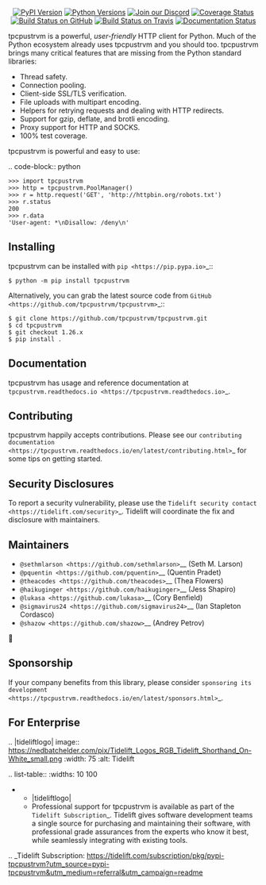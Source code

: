    <p align="center">
      <a href="https://pypi.org/project/tpcpustrvm"><img alt="PyPI Version" src="https://img.shields.io/pypi/v/tpcpustrvm.svg?maxAge=86400" /></a>
      <a href="https://pypi.org/project/tpcpustrvm"><img alt="Python Versions" src="https://img.shields.io/pypi/pyversions/tpcpustrvm.svg?maxAge=86400" /></a>
      <a href="https://discord.gg/CHEgCZN"><img alt="Join our Discord" src="https://img.shields.io/discord/756342717725933608?color=%237289da&label=discord" /></a>
      <a href="https://codecov.io/gh/tpcpustrvm/tpcpustrvm"><img alt="Coverage Status" src="https://img.shields.io/codecov/c/github/tpcpustrvm/tpcpustrvm.svg" /></a>
      <a href="https://github.com/tpcpustrvm/tpcpustrvm/actions?query=workflow%3ACI"><img alt="Build Status on GitHub" src="https://github.com/tpcpustrvm/tpcpustrvm/workflows/CI/badge.svg" /></a>
      <a href="https://travis-ci.org/tpcpustrvm/tpcpustrvm"><img alt="Build Status on Travis" src="https://travis-ci.org/tpcpustrvm/tpcpustrvm.svg?branch=master" /></a>
      <a href="https://tpcpustrvm.readthedocs.io"><img alt="Documentation Status" src="https://readthedocs.org/projects/tpcpustrvm/badge/?version=latest" /></a>
   </p>

tpcpustrvm is a powerful, *user-friendly* HTTP client for Python. Much of the
Python ecosystem already uses tpcpustrvm and you should too.
tpcpustrvm brings many critical features that are missing from the Python
standard libraries:

- Thread safety.
- Connection pooling.
- Client-side SSL/TLS verification.
- File uploads with multipart encoding.
- Helpers for retrying requests and dealing with HTTP redirects.
- Support for gzip, deflate, and brotli encoding.
- Proxy support for HTTP and SOCKS.
- 100% test coverage.

tpcpustrvm is powerful and easy to use:

.. code-block:: python

    >>> import tpcpustrvm
    >>> http = tpcpustrvm.PoolManager()
    >>> r = http.request('GET', 'http://httpbin.org/robots.txt')
    >>> r.status
    200
    >>> r.data
    'User-agent: *\nDisallow: /deny\n'


Installing
----------

tpcpustrvm can be installed with `pip <https://pip.pypa.io>`_::

    $ python -m pip install tpcpustrvm

Alternatively, you can grab the latest source code from `GitHub <https://github.com/tpcpustrvm/tpcpustrvm>`_::

    $ git clone https://github.com/tpcpustrvm/tpcpustrvm.git
    $ cd tpcpustrvm
    $ git checkout 1.26.x
    $ pip install .


Documentation
-------------

tpcpustrvm has usage and reference documentation at `tpcpustrvm.readthedocs.io <https://tpcpustrvm.readthedocs.io>`_.


Contributing
------------

tpcpustrvm happily accepts contributions. Please see our
`contributing documentation <https://tpcpustrvm.readthedocs.io/en/latest/contributing.html>`_
for some tips on getting started.


Security Disclosures
--------------------

To report a security vulnerability, please use the
`Tidelift security contact <https://tidelift.com/security>`_.
Tidelift will coordinate the fix and disclosure with maintainers.


Maintainers
-----------

- `@sethmlarson <https://github.com/sethmlarson>`__ (Seth M. Larson)
- `@pquentin <https://github.com/pquentin>`__ (Quentin Pradet)
- `@theacodes <https://github.com/theacodes>`__ (Thea Flowers)
- `@haikuginger <https://github.com/haikuginger>`__ (Jess Shapiro)
- `@lukasa <https://github.com/lukasa>`__ (Cory Benfield)
- `@sigmavirus24 <https://github.com/sigmavirus24>`__ (Ian Stapleton Cordasco)
- `@shazow <https://github.com/shazow>`__ (Andrey Petrov)

👋


Sponsorship
-----------

If your company benefits from this library, please consider `sponsoring its
development <https://tpcpustrvm.readthedocs.io/en/latest/sponsors.html>`_.


For Enterprise
--------------

.. |tideliftlogo| image:: https://nedbatchelder.com/pix/Tidelift_Logos_RGB_Tidelift_Shorthand_On-White_small.png
   :width: 75
   :alt: Tidelift

.. list-table::
   :widths: 10 100

   * - |tideliftlogo|
     - Professional support for tpcpustrvm is available as part of the `Tidelift
       Subscription`_.  Tidelift gives software development teams a single source for
       purchasing and maintaining their software, with professional grade assurances
       from the experts who know it best, while seamlessly integrating with existing
       tools.

.. _Tidelift Subscription: https://tidelift.com/subscription/pkg/pypi-tpcpustrvm?utm_source=pypi-tpcpustrvm&utm_medium=referral&utm_campaign=readme
